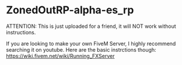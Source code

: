 # ZonedOutRP-alpha-es_rp


ATTENTION: This is just uploaded for a friend, it will NOT work without instructions.

If you are looking to make your own FiveM Server, I highly recommend searching it on youtube. Here are the basic instrctions though:
https://wiki.fivem.net/wiki/Running_FXServer
